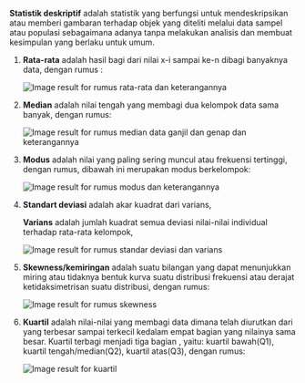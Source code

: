**Statistik deskriptif** adalah statistik yang berfungsi untuk mendeskripsikan atau memberi gambaran terhadap objek yang diteliti melalui data sampel atau populasi sebagaimana adanya tanpa melakukan analisis dan membuat kesimpulan yang berlaku untuk umum.

1. **Rata-rata** adalah hasil bagi dari nilai x-i sampai ke-n dibagi banyaknya data, dengan rumus :

   ![Image result for rumus rata-rata dan keterangannya](http://arwanstmikraharja.files.wordpress.com/2012/03/r-mean.jpg)

2. **Median** adalah nilai tengah yang membagi dua kelompok data sama banyak, dengan rumus:

   ![Image result for rumus median data ganjil dan genap dan keterangannya](http://3.bp.blogspot.com/-l0IOw_sojfI/VdRvj_RzRyI/AAAAAAAAAEI/-7teFbrxLJg/s1600/median1.png)

3. **Modus** adalah nilai yang paling sering muncul atau frekuensi tertinggi, dengan rumus, dibawah ini merupakan modus berkelompok:

   ![Image result for rumus modus dan keterangannya](https://4.bp.blogspot.com/-KpLnh2oE1ZQ/V0zdjEr3u-I/AAAAAAAABMM/5KD_PEMg36AQK5odvqhU_-WScCx-4ujaQCLcB/s1600/Modus%2BKelompok%2BFix.png)

4. **Standart deviasi** adalah akar kuadrat dari varians, 

   **Varians** adalah jumlah kuadrat semua deviasi nilai-nilai individual terhadap rata-rata kelompok, 

   ![Image result for rumus standar deviasi dan varians](http://alekoktadinata.staff.unja.ac.id/wp-content/uploads/sites/65/2017/09/Standar-Deviasi-dan-varian-300x101.png)

6. **Skewness/kemiringan** adalah suatu bilangan yang dapat menunjukkan miring atau tidaknya bentuk kurva suatu distribusi frekuensi atau derajat ketidaksimetrisan suatu distribusi, dengan rumus:

   ![Image result for rumus skewness](https://slideplayer.info/slide/12430071/74/images/5/Metode+Karl+Pearson+Rumus+SK+%3A+Skewness+S+%3A+Standar+deviasi+X+%3A+Mean.jpg)

7. **Kuartil** adalah nilai-nilai yang membagi data dimana telah diurutkan dari yang terbesar sampai terkecil kedalam empat bagian yang nilainya sama besar. Kuartil terbagi menjadi tiga bagian , yaitu: kuartil bawah(Q1), kuartil tengah/median(Q2), kuartil atas(Q3), dengan rumus:

   ![Image result for kuartil](http://blog.ub.ac.id/yahyafahriza/files/2012/03/kuartil-gambar.jpg)

   

